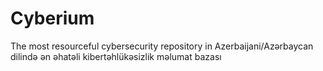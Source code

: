 # Cyberium
The most resourceful cybersecurity repository in Azerbaijani/Azərbaycan dilində ən əhatəli kibertəhlükəsizlik məlumat bazası
